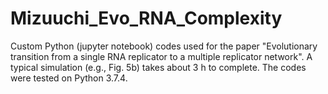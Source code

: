 # Mizuuchi_Evo_RNA_Complexity
Custom Python (jupyter notebook) codes used for the paper "Evolutionary transition from a single RNA replicator to a multiple replicator network".
A typical simulation (e.g., Fig. 5b) takes about 3 h to complete.
The codes were tested on Python 3.7.4.
